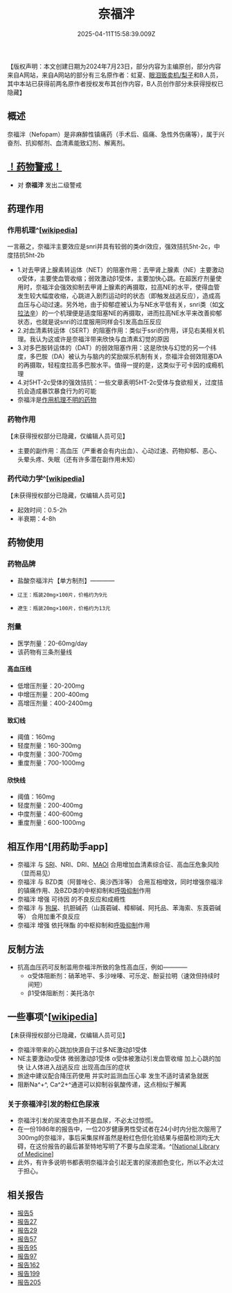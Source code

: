 ﻿---
title: 奈福泮
description: 
published: true
date: 2025-04-11T15:58:39.009Z
tags: 
editor: markdown
dateCreated: 2025-04-11T15:58:34.573Z
---

【版权声明：本文创建日期为2024年7月23日，部分内容为主编原创，部分内容来自A网站，来自A网站的部分有三名原作者：虹夏、[眼泪贩卖机/梨子](/t/眼泪贩卖机)和B人员，其中本站已获得前两名原作者授权发布其创作内容，B人员创作部分未获得授权已隐藏】
## 概述
奈福泮（Nefopam）是非麻醉性镇痛药（手术后、癌痛、急性外伤痛等），属于兴奋剂、抗抑郁剂、血清素能致幻剂、解离剂。
## [！药物警戒！](/drug/%E8%8D%AF%E7%89%A9%E8%AD%A6%E6%88%92/)
- 对 **奈福泮** 发出二级警戒
## 药理作用
### 作用机理^[[wikipedia](https://en.wikipedia.org/wiki/Nefopam)]
一言蔽之，奈福泮主要效应是snri并具有较弱的类dri效应，强效拮抗5ht-2c，中度拮抗5ht-2b
- 1.对去甲肾上腺素转运体（NET）的阻塞作用：去甲肾上腺素（NE）主要激动α受体，主要使血管收缩；弱效激动β1受体，主要加快心跳。在超医疗剂量使用时，奈福泮会强效抑制去甲肾上腺素的再摄取，拉高NE的水平，使得血管发生较大幅度收缩，心跳进入剧烈运动时的状态（即触发战逃反应），造成高血压与心动过速。另外地，由于抑郁症被认为与NE水平低有关，snri类（如[文拉法辛](/drug/VEN)）的一个机理便是适度阻塞NE的再摄取，进而拉高NE水平来改善抑郁状态，也就是说snri的过度服用同样会引发高血压反应
- 2.对血清素转运体（SERT）的阻塞作用：类似于ssri的作用，详见右美相关机理。我认为这或许是奈福泮带来欣快与血清素幻觉的原因
- 3.对多巴胺转运体的（DAT）的弱效阻塞作用：这是欣快与幻觉的另一个纬度，多巴胺（DA）被认为与脑内的奖励娱乐机制有关，奈福泮会弱效阻塞DA的再摄取，轻程度拉高多巴胺水平。值得一提的是，这类似于可卡因的成瘾机理
- 4.对5HT-2c受体的强效拮抗：一些文章表明5HT-2c受体与食欲相关，过度拮抗会造成暴饮暴食行为的可能 
- 奈福泮是[作用机理不明的药物](/%E7%B4%A2%E5%BC%95/#%E4%BD%9C%E7%94%A8%E6%9C%BA%E7%90%86%E4%B8%8D%E6%98%8E%E7%9A%84%E8%8D%AF%E7%89%A9%E7%B4%A2%E5%BC%95-1)
### 药物作用
【未获得授权部分已隐藏，仅编辑人员可见】
<!--
- 主要的副作用：高血压、尿血、立竿见影的肾损伤、心动过速、精神分裂、抑郁（退效后）
- 主要的主作用：抗抑郁、镇痛、欣快、外部幻觉、解离 -->
- 主要的副作用：高血压（严重者会有内出血）、心动过速、药物抑郁、恶心、头晕头疼、失眠（还有许多潜在副作用未知）
### 药代动力学^[[wikipedia](https://en.wikipedia.org/wiki/Nefopam)]
【未获得授权部分已隐藏，仅编辑人员可见】
<!--
- 奈福泮的绝对生物利用度较低，约0.5h-2h起效，1h-3h血药达峰，于肝脏通过N-去甲基化等途径代谢，主要以尿液消除，少量以粪便
- 于终末半衰期，奈福泮为3h-8h，其活性代谢物去甲基奈福泮为10h-15h且不具有精神活性 -->
- 起效时间：0.5-2h
- 半衰期：4-8h
## 药物使用
### 药物品牌
- 盐酸奈福泮片【单方制剂】————
-     辽王：瓶装20mg×100片，价格约为9元
-     遼生：瓶装20mg×100片，价格约为13元
### 剂量
- 医学剂量：20-60mg/day
- 该药物有三条剂量线
#### 高血压线
- 低增压剂量：20-200mg
- 中增压剂量：200-400mg
- 高增压剂量：400-2400mg
#### 致幻线
- 阈值：160mg
- 轻度剂量：160-300mg
- 中度剂量：300-700mg
- 重度剂量：700-1000mg
#### 欣快线
- 阈值：160mg
- 轻度剂量：200-400mg
- 中度剂量：400-600mg
- 重度剂量：600-1000mg
## 相互作用^[用药助手app]
- 奈福泮 与 [SRI](/drug/DXM/#%E8%A1%80%E6%B8%85%E7%B4%A0%E5%86%8D%E6%91%84%E5%8F%96%E6%8A%91%E5%88%B6%E5%89%82%EF%BC%88SRI%EF%BC%89%E3%80%90%E9%AB%98%E5%8D%B1%E3%80%91)、NRI、DRI、[MAOI](/drug/DXM/#%E5%8D%95%E8%83%BA%E6%B0%A7%E5%8C%96%E9%85%B6%E6%8A%91%E5%88%B6%E5%89%82%EF%BC%88MAOI%EF%BC%89%E3%80%90%E4%B8%A5%E7%A6%81%E3%80%91) 合用增加血清素综合征、高血压危象风险（显而易见）
- 奈福泮 与 BZD类（阿普唑仑、奥沙西泮等） 合用互相增效，同时增强奈福泮的镇痛作用、及BZD类的中枢抑制和[呼吸抑制](/drug_effect/呼吸抑制)作用
- 奈福泮 增强 可待因 的不良反应和成瘾性
- 奈福泮 与 [狗屎](/drug/QTP/)、抗胆碱药（山莨菪碱、樟柳碱、阿托品、苯海索、东莨菪碱等） 合用加重不良反应
- 奈福泮 增强 依托咪酯 的中枢抑制和[呼吸抑制](/drug_effect/呼吸抑制)作用
## 反制方法
- 抗高血压药可反制滥用奈福泮所致的急性高血压，例如————
  - α受体阻断剂：硝苯地平、多沙唑嗪、可乐定、酚妥拉明（速效但持续时间短）
  - β1受体阻断剂：美托洛尔
## 一些事项^[[wikipedia](https://en.wikipedia.org/wiki/Nefopam)]
【未获得授权部分已隐藏，仅编辑人员可见】
<!--
- 奈福泮可以降低胆碱水平
- 于镇痛作用，20mg奈福泮约等价于12mg吗啡 -->
- 奈福泮带来的心跳加快源自于过多NE激动β1受体
- NE主要激动α受体 微弱激动β1受体 α受体被激动引发血管收缩 加上心跳的加快 让人体进入战逃反应 出现高血压的症状
- 旅途中建议配合降压药使用 并实时监测血压心率 发生不适时请紧急就医
- 阻断Na^+^, Ca^2+^通道可以抑制谷氨酸传递，这点相似于解离
### 关于奈福泮引发的粉红色尿液
- 奈福泮引发的尿液变色并不是血尿，不必太过惊慌。
- 在一份1986年的报告中，一位20岁健康男性受试者在24小时内分批次服用了300mg的奈福泮，事后采集尿样虽然是粉红色但化验结果与细菌检测均无大碍，在这份报告的最后甚至特地写明了不要与血尿混淆。^[[National Library of Medicine](https://ncbi.nlm.nih.gov/pmc/articles/PMC1340746/)]
- 此外，有许多说明书都表明奈福泮会引起无害的尿液颜色变化，所以不必太过于担心。
## 相关报告
- [报告5](/report/RP005/)
- [报告27](/report/RP027/)
- [报告29](/report/RP029/)
- [报告57](/report/RP057/)
- [报告95](/report/RP095/)
- [报告97](/report/RP097/)
- [报告162](/report/RP162)
- [报告199](/report/RP199)
- [报告205](/report/RP205)
